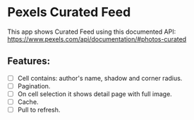 # Pexels Curated Feed

This app shows Curated Feed using this documented API:  
https://www.pexels.com/api/documentation/#photos-curated

## Features:
- [ ] Cell contains: author's name, shadow and corner radius.
- [ ] Pagination.
- [ ] On cell selection it shows detail page with full image.
- [ ] Cache.
- [ ] Pull to refresh.
